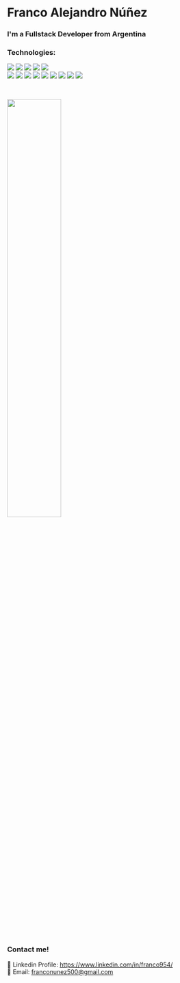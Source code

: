<h1 >Franco Alejandro Núñez</h1>

<div>
<h3>I'm a Fullstack Developer from Argentina</h3>
</div>

###  Technologies:

<p>
    <img src="https://img.shields.io/badge/-Trello-0079BF?style=flat-square&logo=Trello&logoColor=white"/>
    <img src="https://img.shields.io/badge/-Figma-FA6400?style=flat-square&logo=Sketch&logoColor=white"/>
    <img src="https://img.shields.io/badge/-MySQL-F29111?style=flat-square&logo=MySQL&logoColor=white"/>
    <img src="https://img.shields.io/badge/-Postman-5849BE?style=flat-square&logo=Insomnia&logoColor=white"/>
    <img src="https://img.shields.io/badge/-Jenkins-000000?style=flat-square&logo=Notion&logoColor=white"/><br/>
    <img src="https://img.shields.io/badge/-React-42B883?style=flat-square&logo=Vue.js&logoColor=white"/>
    <img src="https://img.shields.io/badge/-Next-F55247?style=flat-square&logo=Laravel&logoColor=white"/>
    <img src="https://img.shields.io/badge/-JavaScript-E74430?style=flat-square&logo=Lumen&logoColor=white"/>
    <img src="https://img.shields.io/badge/-Node-FF4785?style=flat-square&logo=Storybook&logoColor=white"/>
    <img src="https://img.shields.io/badge/-Express-1C78C0?style=flat-square&logo=WebPack&logoColor=white"/>
    <img src="https://img.shields.io/badge/-Nest-4B32C3?style=flat-square&logo=ESLint&logoColor=white"/>
    <img src="https://img.shields.io/badge/-MongoDB-123F6D?style=flat-square&logo=OVH&logoColor=white"/>
    <img src="https://img.shields.io/badge/-TypeScript-222F29?style=flat-square&logo=Codacy&logoColor=white"/>
    <img src="https://img.shields.io/badge/-Bootstrap-222F29?style=flat-square&logo=Codacy&logoColor=white"/>
 </p>

<br>

<p align="left">
<a href="https://github.com/franco954">
<img width="50%" src="https://github-readme-streak-stats.herokuapp.com?user=franco954&theme=github-dark-blue&date_format=M%20j%5B%2C%20Y%5D&fire=DD2727" />
</a>
</p>

### Contact me!

📌 Linkedin Profile: https://www.linkedin.com/in/franco954/ 
<br>
📌 Email: franconunez500@gmail.com














